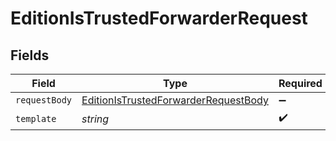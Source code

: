 # EditionIsTrustedForwarderRequest


## Fields

| Field                                                                                                   | Type                                                                                                    | Required                                                                                                | Description                                                                                             |
| ------------------------------------------------------------------------------------------------------- | ------------------------------------------------------------------------------------------------------- | ------------------------------------------------------------------------------------------------------- | ------------------------------------------------------------------------------------------------------- |
| `requestBody`                                                                                           | [EditionIsTrustedForwarderRequestBody](../../models/operations/editionistrustedforwarderrequestbody.md) | :heavy_minus_sign:                                                                                      | N/A                                                                                                     |
| `template`                                                                                              | *string*                                                                                                | :heavy_check_mark:                                                                                      | Template id                                                                                             |